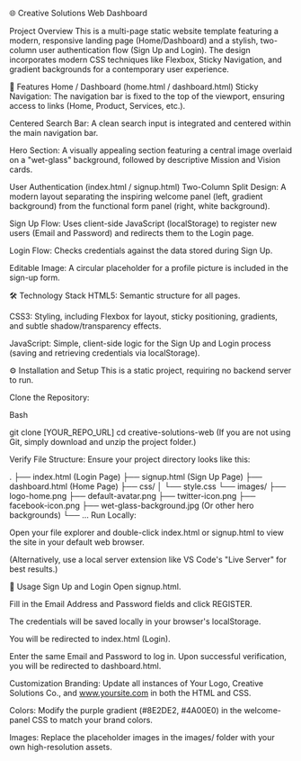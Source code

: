 🌐 Creative Solutions Web Dashboard


Project Overview
This is a multi-page static website template featuring a modern, responsive landing page (Home/Dashboard) and a stylish, two-column user authentication flow (Sign Up and Login). The design incorporates modern CSS techniques like Flexbox, Sticky Navigation, and gradient backgrounds for a contemporary user experience.

🚀 Features
Home / Dashboard (home.html / dashboard.html)
Sticky Navigation: The navigation bar is fixed to the top of the viewport, ensuring access to links (Home, Product, Services, etc.).

Centered Search Bar: A clean search input is integrated and centered within the main navigation bar.

Hero Section: A visually appealing section featuring a central image overlaid on a "wet-glass" background, followed by descriptive Mission and Vision cards.

User Authentication (index.html / signup.html)
Two-Column Split Design: A modern layout separating the inspiring welcome panel (left, gradient background) from the functional form panel (right, white background).

Sign Up Flow: Uses client-side JavaScript (localStorage) to register new users (Email and Password) and redirects them to the Login page.

Login Flow: Checks credentials against the data stored during Sign Up.

Editable Image: A circular placeholder for a profile picture is included in the sign-up form.

🛠️ Technology Stack
HTML5: Semantic structure for all pages.

CSS3: Styling, including Flexbox for layout, sticky positioning, gradients, and subtle shadow/transparency effects.

JavaScript: Simple, client-side logic for the Sign Up and Login process (saving and retrieving credentials via localStorage).

⚙️ Installation and Setup
This is a static project, requiring no backend server to run.

Clone the Repository:

Bash

git clone [YOUR_REPO_URL]
cd creative-solutions-web
(If you are not using Git, simply download and unzip the project folder.)

Verify File Structure: Ensure your project directory looks like this:

.
├── index.html       (Login Page)
├── signup.html      (Sign Up Page)
├── dashboard.html   (Home Page)
├── css/
│   └── style.css
└── images/
    ├── logo-home.png
    ├── default-avatar.png
    ├── twitter-icon.png
    ├── facebook-icon.png
    ├── wet-glass-background.jpg  (Or other hero backgrounds)
    └── ...
Run Locally:

Open your file explorer and double-click index.html or signup.html to view the site in your default web browser.

(Alternatively, use a local server extension like VS Code's "Live Server" for best results.)

📝 Usage
Sign Up and Login
Open signup.html.

Fill in the Email Address and Password fields and click REGISTER.

The credentials will be saved locally in your browser's localStorage.

You will be redirected to index.html (Login).

Enter the same Email and Password to log in. Upon successful verification, you will be redirected to dashboard.html.

Customization
Branding: Update all instances of Your Logo, Creative Solutions Co., and www.yoursite.com in both the HTML and CSS.

Colors: Modify the purple gradient (#8E2DE2, #4A00E0) in the welcome-panel CSS to match your brand colors.

Images: Replace the placeholder images in the images/ folder with your own high-resolution assets.

